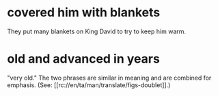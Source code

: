 # covered him with blankets

They put many blankets on King David to try to keep him warm.

# old and advanced in years

"very old." The two phrases are similar in meaning and are combined for emphasis. (See: [[rc://en/ta/man/translate/figs-doublet]].)